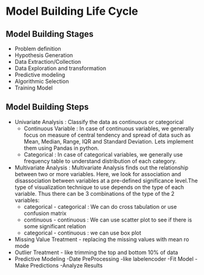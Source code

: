 # Model Building Life Cycle
## Model Building Stages
* Problem definition
* Hypothesis Generation
* Data Extraction/Collection
* Data Exploration and transformation
* Predictive modeling
* Algorithmic Selection
* Training Model

## Model Building Steps

* Univariate Analysis : Classify the data as continuous or categorical
	- Continuous Variable : In case of continuous variables, we generally focus on measure of central tendency and spread of data such as Mean, Median, Range, IQR and Standard Deviation. Lets implement them using Pandas in python.
	- Categorical : In case of categorical variables, we generally use frequency table to understand distribution of each category. 
* Multivariate Analysis : Multivariate Analysis finds out the relationship between two or more variables. Here, we look for association and disassociation between variables at a pre-defined significance level.The type of visualization technique to use depends on the type of each variable. Thus there can be 3 combinations of the type of the 2 variables:
	- categorical - categorical : We can do cross tabulation or use confusion matrix
	- continuous - continuous : We can use scatter plot to see if there is some significant relation
	- categorical - continuous : we can use box plot
* Missing Value Treatment - replacing the missing values with mean ro mode
* Outlier Treatment - like trimming the top and bottom 10% of data
* Predictive Modeling
	-Date PreProcessing -like labelencoder
	-Fit Model
	-Make Predictions
	-Analyze Results
